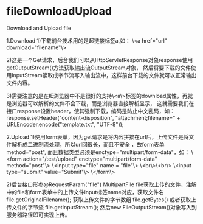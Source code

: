 # fileDownloadUpload
Download and Upload file

1.Download
  1)下载前台技术用的是超链接标签a,如：
  \\<a href="url" download="filename"\\>
  
  2)这是一个Get请求，后台我们可以从HttpServletResponse对象response使用getOutputStream()方法获取输出流OutputStream对象，
  然后将要下载的文件使用InputStream读取成字节流写入输出流中，这样前台下载的文件就可以正常输出文件内容。
  
  3)需要注意的是在IE浏览器中不是很好的支持\\<a\\>标签的download属性，再就是浏览器可以解析的文件不会下载，而是浏览器直接解析显示，
  这就需要我们在接口response设置header，使其强制下载，编码是防止中文乱码，如：
  response.setHeader("content-disposition", "attachment;filename=" + URLEncoder.encode("template.txt", "UTF-8"));

  
2.Upload
  1)使用form表单，因为get请求是将内容拼接在url后，上传文件是将文件解析成二进制流处理，所以url回很长，而且不安全 ，故form表单method="post",
  而且数据类型必须是enctype="multipart/form-data"，如：
    \\<form action="/test/upload" enctype="multipart/form-data" method="post"\\>
        \\<input type="file" name = "file"\\>
        \\<br\\>\\<br\\>
        \\<input type="submit" value="Submit"\\>
    \\</form\\>
    
  2)后台接口形参@RequestParam("file") MultipartFile file获取上传的文件，注解中的file和form表单中的上传文件input标签name对应，获取文件名 file.getOriginalFilename();
  获取上传文件的字节数组 file.getBytes()
  或者获取上传文件的字节流 file.getInputStream();
  然后new FileOutputStream()对象写入到服务器路径即可实现上传。
